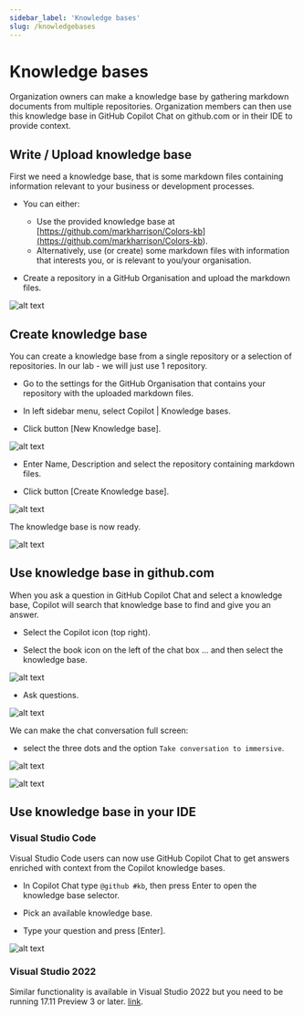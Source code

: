 ```yaml
---
sidebar_label: 'Knowledge bases'
slug: /knowledgebases
---
```


# Knowledge bases

Organization owners can make a knowledge base by gathering markdown documents from multiple repositories. Organization members can then use this knowledge base in GitHub Copilot Chat on github.com or in their IDE to provide context.

## Write / Upload knowledge base  

First we need a knowledge base, that is some markdown files containing information relevant to your business or development processes.

- You can either:

  - Use the provided knowledge base at [https://github.com/markharrison/Colors-kb](<https://github.com/markharrison/Colors-kb>).
  - Alternatively, use (or create) some markdown files with information that interests you, or is relevant to you/your organisation.

- Create a repository in a GitHub Organisation and upload the markdown files.

![alt text](../images/kb1.png)

## Create knowledge base

You can create a knowledge base from a single repository or a selection of repositories.  In our lab - we will just use 1 repository.

- Go to the settings for the GitHub Organisation that contains your repository with the uploaded markdown files.

- In left sidebar menu, select Copilot | Knowledge bases.

- Click button [New Knowledge base].

![alt text](../images/kb2.png)

- Enter Name, Description and select the repository containing markdown files.

- Click button [Create Knowledge base].

![alt text](../images/kb3.png)

The knowledge base is now ready.

![alt text](../images/kb4.png)

## Use knowledge base in github.com

When you ask a question in GitHub Copilot Chat and select a knowledge base, Copilot will search that knowledge base to find and give you an answer.

- Select the Copilot icon (top right).

- Select the book icon on the left of the chat box ... and then select the knowledge base.

![alt text](../images/kb5.png)

- Ask questions.

![alt text](../images/kb6.png)

We can make the chat conversation full screen:

- select the three dots and the option `Take conversation to immersive`.

![alt text](../images/kb7.png)

![alt text](../images/kb8.png)

## Use knowledge base in your IDE

### Visual Studio Code

Visual Studio Code users can now use GitHub Copilot Chat to get answers enriched with context from the Copilot knowledge bases.

- In Copilot Chat type `@github #kb`, then press Enter to open the knowledge base selector.

- Pick an available knowledge base.

- Type your question and press [Enter].

![alt text](../images/kb9.png)

### Visual Studio 2022

Similar functionality is available in Visual Studio 2022 but you need to be running 17.11 Preview 3 or later.  [link](<https://github.blog/changelog/2024-07-09-copilot-knowledge-bases-in-visual-studio-preview/>).
